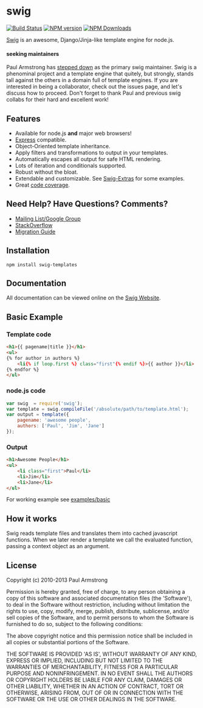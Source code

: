 # swig
[![Build Status](http://img.shields.io/travis/node-swig/swig-templates/master.svg?style=flat)](http://travis-ci.org/node-swig/swig-templates) [![NPM version](http://img.shields.io/npm/v/swig-templates.svg?style=flat)](https://www.npmjs.org/package/swig-templates) [![NPM Downloads](http://img.shields.io/npm/dm/swig-templates.svg?style=flat)](https://www.npmjs.org/package/swig-templates)

[Swig](http://node-swig.github.io/swig-templates/) is an awesome, Django/Jinja-like template engine for node.js.

#### seeking maintainers
Paul Armstrong has [stepped down](https://web.archive.org/web/20160311170700/https://github.com/paularmstrong/swig/issues/628) as the primary swig maintainer.  Swig is a phenominal project and a template engine that quitely, but strongly, stands tall against the others in a domain full of template engines.  If you are interested in being a collaborator, check out the issues page, and let's discuss how to proceed.  Don't forget to thank Paul and previous swig collabs for their hard and excellent work!

Features
--------

* Available for node.js **and** major web browsers!
* [Express](http://expressjs.com/) compatible.
* Object-Oriented template inheritance.
* Apply filters and transformations to output in your templates.
* Automatically escapes all output for safe HTML rendering.
* Lots of iteration and conditionals supported.
* Robust without the bloat.
* Extendable and customizable. See [Swig-Extras](https://github.com/paularmstrong/swig-extras) for some examples.
* Great [code coverage](http://node-swig.github.io/swig-templates/coverage.html).

Need Help? Have Questions? Comments?
------------------------------------

* [Mailing List/Google Group](http://groups.google.com/forum/#!forum/swig-templates)
* [StackOverflow](http://stackoverflow.com/questions/tagged/swig-template)
* [Migration Guide](https://github.com/node-swig/swig-templates/wiki/Migrating-from-v0.x.x-to-v1.0.0)

Installation
------------

    npm install swig-templates

Documentation
-------------

All documentation can be viewed online on the [Swig Website](http://node-swig.github.io/swig-templates/).

Basic Example
-------------

### Template code

```html
<h1>{{ pagename|title }}</h1>
<ul>
{% for author in authors %}
    <li{% if loop.first %} class="first"{% endif %}>{{ author }}</li>
{% endfor %}
</ul>
```

### node.js code

```js
var swig  = require('swig');
var template = swig.compileFile('/absolute/path/to/template.html');
var output = template({
    pagename: 'awesome people',
    authors: ['Paul', 'Jim', 'Jane']
});
```

### Output

```html
<h1>Awesome People</h1>
<ul>
    <li class="first">Paul</li>
    <li>Jim</li>
    <li>Jane</li>
</ul>
```

For working example see [examples/basic](https://github.com/node-swig/swig-templates/tree/master/examples/basic)

How it works
------------

Swig reads template files and translates them into cached javascript functions. When we later render a template we call the evaluated function, passing a context object as an argument.

License
-------

Copyright (c) 2010-2013 Paul Armstrong

Permission is hereby granted, free of charge, to any person obtaining a copy of this software and associated documentation files (the 'Software'), to deal in the Software without restriction, including without limitation the rights to use, copy, modify, merge, publish, distribute, sublicense, and/or sell copies of the Software, and to permit persons to whom the Software is furnished to do so, subject to the following conditions:

The above copyright notice and this permission notice shall be included in all copies or substantial portions of the Software.

THE SOFTWARE IS PROVIDED 'AS IS', WITHOUT WARRANTY OF ANY KIND, EXPRESS OR IMPLIED, INCLUDING BUT NOT LIMITED TO THE WARRANTIES OF MERCHANTABILITY, FITNESS FOR A PARTICULAR PURPOSE AND NONINFRINGEMENT. IN NO EVENT SHALL THE AUTHORS OR COPYRIGHT HOLDERS BE LIABLE FOR ANY CLAIM, DAMAGES OR OTHER LIABILITY, WHETHER IN AN ACTION OF CONTRACT, TORT OR OTHERWISE, ARISING FROM, OUT OF OR IN CONNECTION WITH THE SOFTWARE OR THE USE OR OTHER DEALINGS IN THE SOFTWARE.

